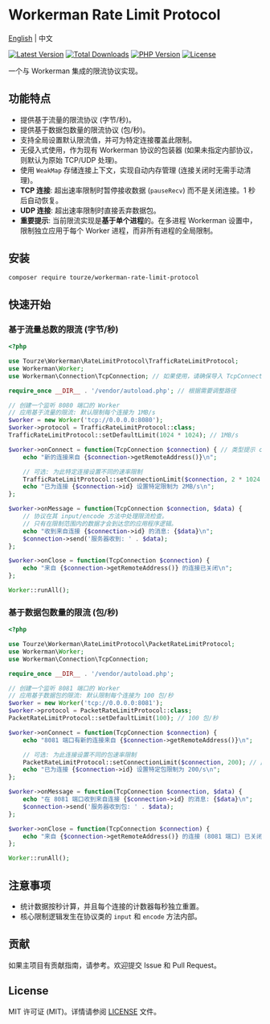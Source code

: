 # Workerman Rate Limit Protocol

[English](README.md) | 中文

[![Latest Version](https://img.shields.io/packagist/v/tourze/workerman-rate-limit-protocol.svg?style=flat-square)](https://packagist.org/packages/tourze/workerman-rate-limit-protocol)
[![Total Downloads](https://img.shields.io/packagist/dt/tourze/workerman-rate-limit-protocol.svg?style=flat-square)](https://packagist.org/packages/tourze/workerman-rate-limit-protocol)
[![PHP Version](https://img.shields.io/packagist/php-v/tourze/workerman-rate-limit-protocol.svg?style=flat-square)](https://packagist.org/packages/tourze/workerman-rate-limit-protocol)
[![License](https://img.shields.io/packagist/l/tourze/workerman-rate-limit-protocol.svg?style=flat-square)](https://github.com/tourze/workerman-rate-limit-protocol/blob/master/LICENSE)
<!-- 其他相关徽章，例如构建状态、质量得分等 (如果适用) -->
<!-- [![Build Status](https://img.shields.io/travis/tourze/workerman-rate-limit-protocol/master.svg?style=flat-square)](https://travis-ci.org/tourze/workerman-rate-limit-protocol) -->
<!-- [![Quality Score](https://img.shields.io/scrutinizer/g/tourze/workerman-rate-limit-protocol.svg?style=flat-square)](https://scrutinizer-ci.com/g/tourze/workerman-rate-limit-protocol) -->

一个与 Workerman 集成的限流协议实现。

## 功能特点

- 提供基于流量的限流协议 (字节/秒)。
- 提供基于数据包数量的限流协议 (包/秒)。
- 支持全局设置默认限流值，并可为特定连接覆盖此限制。
- 无侵入式使用，作为现有 Workerman 协议的包装器 (如果未指定内部协议，则默认为原始 TCP/UDP 处理)。
- 使用 `WeakMap` 存储连接上下文，实现自动内存管理 (连接关闭时无需手动清理)。
- **TCP 连接**: 超出速率限制时暂停接收数据 (`pauseRecv`) 而不是关闭连接。1 秒后自动恢复。
- **UDP 连接**: 超出速率限制时直接丢弃数据包。
- **重要提示**: 当前限流实现是**基于单个进程**的。在多进程 Workerman 设置中，限制独立应用于每个 Worker 进程，而非所有进程的全局限制。

## 安装

```bash
composer require tourze/workerman-rate-limit-protocol
```

## 快速开始

### 基于流量总数的限流 (字节/秒)

```php
<?php

use Tourze\Workerman\RateLimitProtocol\TrafficRateLimitProtocol;
use Workerman\Worker;
use Workerman\Connection\TcpConnection; // 如果使用，请确保导入 TcpConnection

require_once __DIR__ . '/vendor/autoload.php'; // 根据需要调整路径

// 创建一个监听 8080 端口的 Worker
// 应用基于流量的限流: 默认限制每个连接为 1MB/s
$worker = new Worker('tcp://0.0.0.0:8080');
$worker->protocol = TrafficRateLimitProtocol::class;
TrafficRateLimitProtocol::setDefaultLimit(1024 * 1024); // 1MB/s

$worker->onConnect = function(TcpConnection $connection) { // 类型提示 connection 以提高清晰度
    echo "新的连接来自 {$connection->getRemoteAddress()}\n";

    // 可选: 为此特定连接设置不同的速率限制
    TrafficRateLimitProtocol::setConnectionLimit($connection, 2 * 1024 * 1024); // 此连接为 2MB/s
    echo "已为连接 {$connection->id} 设置特定限制为 2MB/s\n";
};

$worker->onMessage = function(TcpConnection $connection, $data) {
    // 协议在其 input/encode 方法中处理限流检查。
    // 只有在限制范围内的数据才会到达您的应用程序逻辑。
    echo "收到来自连接 {$connection->id} 的消息: {$data}\n";
    $connection->send('服务器收到: ' . $data);
};

$worker->onClose = function(TcpConnection $connection) {
    echo "来自 {$connection->getRemoteAddress()} 的连接已关闭\n";
};

Worker::runAll();

```

### 基于数据包数量的限流 (包/秒)

```php
<?php

use Tourze\Workerman\RateLimitProtocol\PacketRateLimitProtocol;
use Workerman\Worker;
use Workerman\Connection\TcpConnection;

require_once __DIR__ . '/vendor/autoload.php';

// 创建一个监听 8081 端口的 Worker
// 应用基于数据包的限流: 默认限制每个连接为 100 包/秒
$worker = new Worker('tcp://0.0.0.0:8081');
$worker->protocol = PacketRateLimitProtocol::class;
PacketRateLimitProtocol::setDefaultLimit(100); // 100 包/秒

$worker->onConnect = function(TcpConnection $connection) {
    echo "8081 端口有新的连接来自 {$connection->getRemoteAddress()}\n";

    // 可选: 为此连接设置不同的包速率限制
    PacketRateLimitProtocol::setConnectionLimit($connection, 200); // 此连接为 200 包/秒
    echo "已为连接 {$connection->id} 设置特定包限制为 200/s\n";
};

$worker->onMessage = function(TcpConnection $connection, $data) {
    echo "在 8081 端口收到来自连接 {$connection->id} 的消息: {$data}\n";
    $connection->send('服务器收到包: ' . $data);
};

$worker->onClose = function(TcpConnection $connection) {
    echo "来自 {$connection->getRemoteAddress()} 的连接 (8081 端口) 已关闭\n";
};

Worker::runAll();

```

## 注意事项

- 统计数据按秒计算，并且每个连接的计数器每秒独立重置。
- 核心限制逻辑发生在协议类的 `input` 和 `encode` 方法内部。

## 贡献

如果主项目有贡献指南，请参考。欢迎提交 Issue 和 Pull Request。

## License

MIT 许可证 (MIT)。详情请参阅 [LICENSE](LICENSE) 文件。

